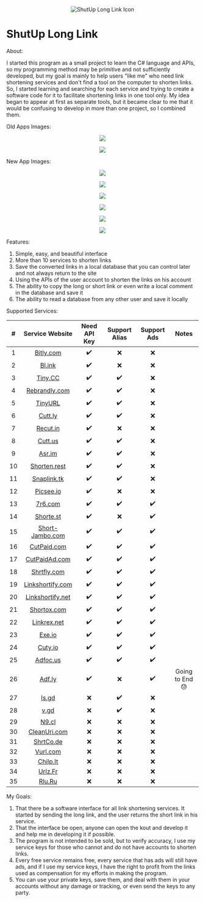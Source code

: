 <p align="center">
  <img src="https://i.imgur.com/W5ZXM3z.png" alt="ShutUp Long Link Icon" />
</p>

# ShutUp Long Link

About:

I started this program as a small project to learn the C# language and APIs, so my programming method may be primitive and not sufficiently developed, but my goal is mainly to help users "like me" who need link shortening services and don't find a tool on the computer to shorten links. So, I started learning and searching for each service and trying to create a software code for it to facilitate shortening links in one tool only. My idea began to appear at first as separate tools, but it became clear to me that it would be confusing to develop in more than one project, so I combined them.

Old Apps Images:

<p align="center">
  <img src="https://i.imgur.com/l2EIhCK.png" />
</p>

<p align="center">
  <img src="https://i.imgur.com/xe39mn2.png" />
</p>

New App Images:

<p align="center">
  <img src="https://i.imgur.com/e3xTbTL.png" />
</p>

<p align="center">
  <img src="https://i.imgur.com/fi1bE2z.png" />
</p>

<p align="center">
  <img src="https://i.imgur.com/6U3SH2B.png" />
</p>

<p align="center">
  <img src="https://i.imgur.com/NJBK1Xm.png" />
</p>

<p align="center">
  <img src="https://i.imgur.com/nNkK0E3.png" />
</p>

<p align="center">
  <img src="https://i.imgur.com/Ug7xTNb.png" />
</p>

Features:

1. Simple, easy, and beautiful interface
2. More than 10 services to shorten links
3. Save the converted links in a local database that you can control later and not always return to the site
4. Using the APIs of the user account to shorten the links on his account
5. The ability to copy the long or short link or even write a local comment in the database and save it
6. The ability to read a database from any other user and save it locally

Supported Services:

| # | Service Website | Need API Key | Support Alias | Support Ads | Notes |
|:-:|:---------------:|:------------:|:------------:|:-----------:|:-----:|
| 1 | [Bitly.com](https://bitly.com) | ✔️ | ❌ | ❌ | |
| 2 | [Bl.ink](https://www.bl.ink) | ✔️ | ❌ | ❌ | |
| 3 | [Tiny.CC](https://tiny.cc) | ✔️ | ✔️ | ❌ | |
| 4 | [Rebrandly.com](https://www.rebrandly.com) | ✔️ | ✔️ | ❌ | |
| 5 | [TinyURL](https://tinyurl.com) | ✔️ | ✔️ | ❌ | |
| 6 | [Cutt.ly](https://cutt.ly) | ✔️ | ✔️ | ❌ | |
| 7 | [Recut.in](https://recut.in) | ✔️ | ❌ | ❌ | |
| 8 | [Cutt.us](https://cutt.us) | ✔️ | ✔️ | ❌ | |
| 9 | [Asr.im](https://asr.im) | ✔️ | ✔️ | ❌ | |
| 10 | [Shorten.rest](https://www.shorten.rest) | ✔️ | ✔️ | ❌ | |
| 11 | [Snaplink.tk](https://snaplink.tk) | ✔️ | ✔️ | ❌ | |
| 12 | [Picsee.io](https://picsee.io/en) | ✔️ | ❌ | ❌ | |
| 13 | [7r6.com](https://7r6.com) | ✔️ | ✔️ | ✔️ | |
| 14 | [Shorte.st](https://shorte.st) | ✔️ | ❌ | ✔️ | |
| 15 | [Short-Jambo.com](https://short-jambo.com) | ✔️ | ✔️ | ✔️ | |
| 16 | [CutPaid.com](https://cutpaid.com) | ✔️ | ✔️ | ✔️ | |
| 17 | [CutPaidAd.com](https://cutpaidad.com) | ✔️ | ✔️ | ✔️ | |
| 18 | [Shrtfly.com](https://shrtfly.com) | ✔️ | ✔️ | ✔️ | |
| 19 | [Linkshortify.com](https://linkshortify.com) | ✔️ | ✔️ | ✔️ | |
| 20 | [Linkshortify.net](https://linkshortify.net) | ✔️ | ✔️ | ✔️ | |
| 21 | [Shortox.com](https://shortox.com) | ✔️ | ✔️ | ✔️ | |
| 22 | [Linkrex.net](https://linkrex.net) | ✔️ | ✔️ | ✔️ | |
| 23 | [Exe.io](https://exe.io) | ✔️ | ✔️ | ✔️ | |
| 24 | [Cuty.io](https://cuty.io) | ✔️ | ✔️ | ✔️ | |
| 25 | [Adfoc.us](https://adfoc.us) | ✔️ | ✔️ | ✔️ | |
| 26 | [Adf.ly](https://adf.ly) | ✔️ | ❌ | ✔️ | Going to End 😓 |
| 27 | [Is.gd](https://is.gd) | ❌ | ✔️ | ❌ | |
| 28 | [v.gd](https://v.gd) | ❌ | ✔️ | ❌ | |
| 29 | [N9.cl](https://n9.cl/en) | ❌ | ❌ | ❌ | |
| 30 | [CleanUri.com](https://cleanuri.com) | ❌ | ❌ | ❌ | |
| 31 | [ShrtCo.de](https://shrtco.de) | ❌ | ❌ | ❌ | |
| 32 | [Vurl.com](https://vurl.com) | ❌ | ❌ | ❌ | |
| 33 | [Chilp.It](http://chilp.it) | ❌ | ❌ | ❌ | |
| 34 | [Urlz.Fr](https://urlz.fr) | ❌ | ❌ | ❌ | |
| 35 | [Rlu.Ru](http://rlu.ru) | ❌ | ❌ | ❌ | |

My Goals:

1. That there be a software interface for all link shortening services. It started by sending the long link, and the user returns the short link in his service.
2. That the interface be open, anyone can open the kout and develop it and help me in developing it if possible.
3. The program is not intended to be sold, but to verify accuracy, I use my service keys for those who cannot and do not have accounts to shorten links.
4. Every free service remains free, every service that has ads will still have ads, and if I use my service keys, I have the right to profit from the links used as compensation for my efforts in making the program.
5. You can use your private keys, save them, and deal with them in your accounts without any damage or tracking, or even send the keys to any party.

